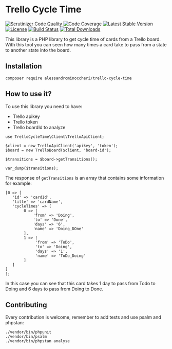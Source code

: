# Trello Cycle Time

[![Scrutinizer Code Quality](https://scrutinizer-ci.com/g/AlessandroMinoccheri/trello-cycle-time/badges/quality-score.png?b=master)](https://scrutinizer-ci.com/g/AlessandroMinoccheri/trello-cycle-time/?branch=master)
[![Code Coverage](https://scrutinizer-ci.com/g/AlessandroMinoccheri/trello-cycle-time/badges/coverage.png?b=master)](https://scrutinizer-ci.com/g/AlessandroMinoccheri/trello-cycle-time/?branch=master)
[![Latest Stable Version](https://poser.pugx.org/alessandrominoccheri/trello-cycle-time/v/stable.svg)](https://packagist.org/packages/alessandrominoccheri/trello-cycle-time)
[![License](https://poser.pugx.org/alessandrominoccheri/trello-cycle-time/license.svg)](https://packagist.org/packages/alessandrominoccheri/trello-cycle-time)
[![Build Status](https://api.travis-ci.org/AlessandroMinoccheri/trello-cycle-time.png)](https://travis-ci.org/AlessandroMinoccheri/trello-cycle-time)
[![Total Downloads](https://poser.pugx.org/alessandrominoccheri/trello-cycle-time/d/total.png)](https://packagist.org/packages/alessandrominoccheri/trello-cycle-time)

This library is a PHP library to get cycle time of cards from a Trello board.
With this tool you can seen how many times a card take to pass from a state to another state into the board.

## Installation

```
composer require alessandrominoccheri/trello-cycle-time
``` 

## How to use it?

To use this library you need to have: 
* Trello apikey
* Trello token
* Trello boardId to analyze

```
use TrelloCycleTime\Client\TrelloApiClient;

$client = new TrelloApiClient('apikey', 'token');
$board = new TrelloBoard($client, 'board-id');

$transitions = $board->getTransitions();

var_dump($transitions);

```

The response of ```getTransitions``` is an array that contains some information for example:

```
[0 => [
   'id' => 'cardId',
   'title' => 'cardName',
   'cycleTimes' => [
        0 => [
            'from' => 'Doing',
            'to' => 'Done',
            'days' => '6',
            'name' => 'Doing_DOne'
        ],
        1 => [
             'from' => 'ToDo',
             'to' => 'Doing',
             'days' => '1',
             'name' => 'ToDo_Doing'
        ]
   ]
]
];
```

In this case you can see that this card takes 1 day to pass from Todo to Doing and 6 days to pass from Doing to Done.


## Contributing

Every contribution is welcome, remember to add tests and use psalm and phpstan:

````
./vendor/bin/phpunit
./vendor/bin/psalm
./vendor/bin/phpstan analyse
````

